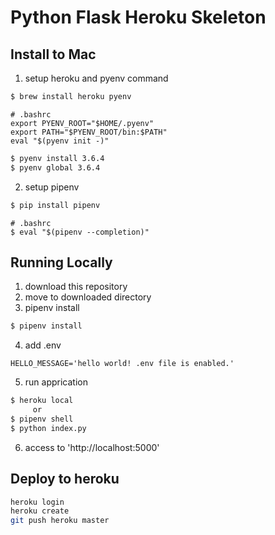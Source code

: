 # Python Flask Heroku Skeleton

## Install to Mac

1. setup heroku and pyenv command
```sh
$ brew install heroku pyenv
```

```
# .bashrc
export PYENV_ROOT="$HOME/.pyenv"
export PATH="$PYENV_ROOT/bin:$PATH"
eval "$(pyenv init -)"
```

```sh
$ pyenv install 3.6.4
$ pyenv global 3.6.4
```

2. setup pipenv
```sh
$ pip install pipenv
```

```
# .bashrc
$ eval "$(pipenv --completion)"
```


## Running Locally

1. download this repository
2. move to downloaded directory
3. pipenv install

```sh
$ pipenv install
```

4. add .env
```
HELLO_MESSAGE='hello world! .env file is enabled.'
```

5. run apprication
```sh
$ heroku local
     or
$ pipenv shell
$ python index.py
```
6. access to 'http://localhost:5000'


## Deploy to heroku

```sh
heroku login
heroku create
git push heroku master
```
